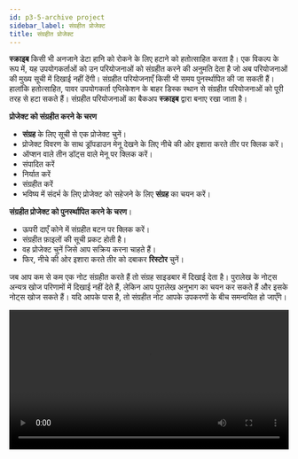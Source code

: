 ```yaml
---
id: p3-5-archive project
sidebar_label: संग्रहीत प्रोजेक्ट 
title: संग्रहीत प्रोजेक्ट
---
```


**स्क्राइब** किसी भी अनजाने डेटा हानि को रोकने के लिए हटाने को हतोत्साहित करता है। एक विकल्प के रूप में, यह उपयोगकर्ताओं को उन परियोजनाओं को संग्रहीत करने की अनुमति देता है जो अब परियोजनाओं की मुख्य सूची में दिखाई नहीं देंगी। संग्रहीत परियोजनाएँ किसी भी समय पुनर्स्थापित की जा सकती हैं। हालांकि हतोत्साहित, पावर उपयोगकर्ता एप्लिकेशन के बाहर डिस्क स्थान से संग्रहीत परियोजनाओं को पूरी तरह से हटा सकते हैं। संग्रहीत परियोजनाओं का बैकअप **स्क्राइब** द्वारा बनाए रखा जाता है।

**प्रोजेक्ट को संग्रहीत करने के चरण**
- **संग्रह** के लिए सूची से एक प्रोजेक्ट चुनें।
- प्रोजेक्ट विवरण के साथ ड्रॉपडाउन मेनू देखने के लिए नीचे की ओर इशारा करते तीर पर क्लिक करें।
- ऑप्शन वाले तीन डॉट्स वाले मेनू पर क्लिक करें।
- संपादित करें
- निर्यात करें
- संग्रहीत करें
- भविष्य में संदर्भ के लिए प्रोजेक्ट को सहेजने के लिए **संग्रह** का चयन करें।

**संग्रहीत प्रोजेक्ट को पुनर्स्थापित करने के चरण**।

- ऊपरी दाएँ कोने में संग्रहीत बटन पर क्लिक करें।
- संग्रहीत फ़ाइलों की सूची प्रकट होती है।
- वह प्रोजेक्ट चुनें जिसे आप सक्रिय करना चाहते हैं।
- फिर, नीचे की ओर इशारा करते तीर को दबाकर **रिस्टोर** चुनें।

जब आप कम से कम एक नोट संग्रहीत करते हैं तो संग्रह साइडबार में दिखाई देता है। पुरालेख के नोट्स अन्यत्र खोज परिणामों में दिखाई नहीं देते हैं, लेकिन आप पुरालेख अनुभाग का चयन कर सकते हैं और इसके नोट्स खोज सकते हैं।
यदि आपके पास है, तो संग्रहीत नोट आपके उपकरणों के बीच समन्वयित हो जाएँगे।

<video controls src="/assets/softdelete.mov" width="100%" type="video/mov"/>

